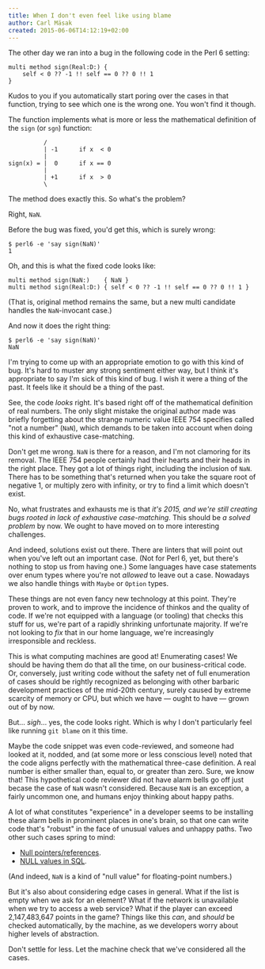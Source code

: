 ```yaml
---
title: When I don't even feel like using blame
author: Carl Mäsak
created: 2015-06-06T14:12:19+02:00
---
```

The other day we ran into a bug in the following code in the Perl 6 setting:

    multi method sign(Real:D:) {
        self < 0 ?? -1 !! self == 0 ?? 0 !! 1
    }

Kudos to you if you automatically start poring over the cases in that function,
trying to see which one is the wrong one. You won't find it though.

The function implements what is more or less the mathematical definition of the
`sign` (or `sgn`) function:

              /
              | -1      if x  < 0
              |
    sign(x) = |  0      if x == 0
              |
              | +1      if x  > 0
              \

The method does exactly this. So what's the problem?

Right, `NaN`.

Before the bug was fixed, you'd get this, which is surely wrong:

    $ perl6 -e 'say sign(NaN)'
    1

Oh, and this is what the fixed code looks like:

    multi method sign(NaN:)    { NaN }
    multi method sign(Real:D:) { self < 0 ?? -1 !! self == 0 ?? 0 !! 1 }

(That is, original method remains the same, but a new multi candidate handles
the `NaN`-invocant case.)

And now it does the right thing:

    $ perl6 -e 'say sign(NaN)'
    NaN

I'm trying to come up with an appropriate emotion to go with this kind of bug.
It's hard to muster any strong sentiment either way, but I think it's
appropriate to say I'm sick of this kind of bug. I wish it were a thing of the
past. It feels like it should be a thing of the past.

See, the code *looks* right. It's based right off of the mathematical
definition of real numbers. The only slight mistake the original author made
was briefly forgetting about the strange numeric value IEEE 754 specifies
called "not a number" (`NaN`), which demands to be taken into account when
doing this kind of exhaustive case-matching.

Don't get me wrong. `NaN` is there for a reason, and I'm not clamoring for its
removal. The IEEE 754 people certainly had their hearts and their heads in the
right place. They got a lot of things right, including the inclusion of `NaN`.
There has to be something that's returned when you take the square root of
negative 1, or multiply zero with infinity, or try to find a limit which
doesn't exist.

No, what frustrates and exhausts me is that *it's 2015, and we're still
creating bugs rooted in lack of exhaustive case-matching*. This should be
*a solved problem* by now. We ought to have moved on to more interesting
challenges.

And indeed, solutions exist out there. There are linters that will point out
when you've left out an important case. (Not for Perl 6, yet, but there's
nothing to stop us from having one.) Some languages have case statements over
enum types where you're not *allowed* to leave out a case. Nowadays we also
handle things with `Maybe` or `Option` types.

These things are not even fancy new technology at this point. They're proven to
work, and to improve the incidence of thinkos and the quality of code. If we're
not equipped with a language (or tooling) that checks this stuff for us, we're
part of a rapidly shrinking unfortunate majority. If we're not looking to *fix*
that in our home language, we're increasingly irresponsible and reckless.

This is what computing machines are good at! Enumerating cases! We should be
having them do that all the time, on our business-critical code. Or,
conversely, just writing code without the safety net of full enumeration of
cases should be rightly recognized as belonging with other barbaric development
practices of the mid-20th century, surely caused by extreme scarcity of memory
or CPU, but which we have &mdash; ought to have &mdash; grown out of by now.

But... *sigh*... yes, the code looks right. Which is why I don't particularly
feel like running `git blame` on it this time.

Maybe the code snippet was even code-reviewed, and someone had looked at it,
nodded, and (at some more or less conscious level) noted that the code aligns
perfectly with the mathematical three-case definition. A real number is either
smaller than, equal to, or greater than zero. Sure, we know that! This
hypothetical code reviewer did not have alarm bells go off just becase the case
of `NaN` wasn't considered.  Because `NaN` is an exception, a fairly uncommon
one, and humans enjoy thinking about happy paths.

A lot of what constitutes "experience" in a developer seems to be installing
these alarm bells in prominent places in one's brain, so that one can write
code that's "robust" in the face of unusual values and unhappy paths. Two other
such cases spring to mind:

* [Null
  pointers/references](http://www.infoq.com/presentations/Null-References-The-Billion-Dollar-Mistake-Tony-Hoare).
* [NULL values in SQL](http://blogs.perl.org/users/ovid/2013/02/three-value-logic-in-perl.html).

(And indeed, `NaN` is a kind of "null value" for floating-point numbers.)

But it's also about considering edge cases in general. What if the list is
empty when we ask for an element? What if the network is unavailable when we
try to access a web service? What if the player can exceed 2,147,483,647 points
in the game? Things like this *can*, and *should* be checked automatically, by
the machine, as we developers worry about higher levels of abstraction.

Don't settle for less. Let the machine check that we've considered all the
cases.
